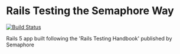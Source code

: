 # Rails Testing the Semaphore Way

[![Build Status](https://semaphoreci.com/api/v1/theboymo/rails-bdd-semaphore-demo/branches/master/badge.svg)](https://semaphoreci.com/theboymo/rails-bdd-semaphore-demo)  

Rails 5 app built following the 'Rails Testing Handbook' published by Semaphore

